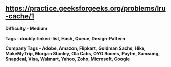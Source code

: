 ## https://practice.geeksforgeeks.org/problems/lru-cache/1

**Difficulty - Medium**

**Tags - doubly-linked-list, Hash, Queue, Design-Pattern**

**Company Tags - Adobe, Amazon, Flipkart, Goldman Sachs, Hike, MakeMyTrip, Morgan Stanley, Ola Cabs, OYO Rooms, Paytm, Samsung, Snapdeal, Visa, Walmart, Yahoo, Zoho, Microsoft, Google**
